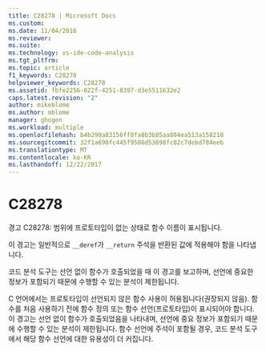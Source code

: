 ```yaml
---
title: C28278 | Microsoft Docs
ms.custom: 
ms.date: 11/04/2016
ms.reviewer: 
ms.suite: 
ms.technology: vs-ide-code-analysis
ms.tgt_pltfrm: 
ms.topic: article
f1_keywords: C28278
helpviewer_keywords: C28278
ms.assetid: fbfe2256-022f-4251-8397-d3e5511632e2
caps.latest.revision: "2"
author: mikeblome
ms.author: mblome
manager: ghogen
ms.workload: multiple
ms.openlocfilehash: b4b290a83156ff8fa8b3b85aa804ea513a158218
ms.sourcegitcommit: 32f1a690fc445f9586d53698fc82c7debd784eeb
ms.translationtype: MT
ms.contentlocale: ko-KR
ms.lasthandoff: 12/22/2017
---
```

# <a name="c28278"></a>C28278
경고 C28278: 범위에 프로토타입이 없는 상태로 함수 이름이 표시됩니다.  
  
 이 경고는 일반적으로 `__deref`가 `__return` 주석을 반환된 값에 적용해야 함을 나타냅니다.  
  
 코드 분석 도구는 선언 없이 함수가 호출되었을 때 이 경고를 보고하며, 선언에 중요한 정보가 포함되기 때문에 수행할 수 있는 분석이 제한됩니다.  
  
 C 언어에서는 프로토타입이 선언되지 않은 함수 사용이 허용됩니다(권장되지 않음). 함수를 처음 사용하기 전에 함수 정의 또는 함수 선언(프로토타입)이 표시되어야 합니다. 이 경고는 선언 없이 함수가 호출되었음을 나타내며, 선언에 중요 정보가 포함되기 때문에 수행할 수 있는 분석이 제한됩니다. 함수 선언에 주석이 포함될 경우, 코드 분석 도구에서 해당 함수 선언에 대한 유용성이 더 커집니다.